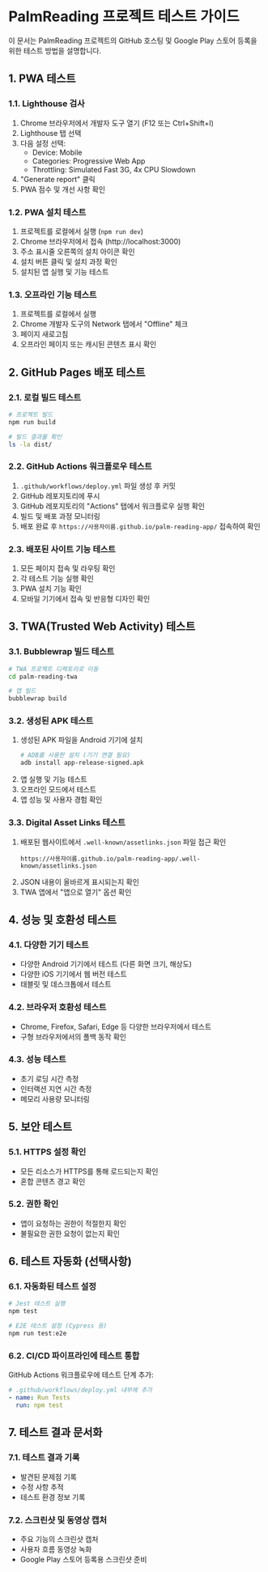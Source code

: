 # PalmReading 프로젝트 테스트 가이드

이 문서는 PalmReading 프로젝트의 GitHub 호스팅 및 Google Play 스토어 등록을 위한 테스트 방법을 설명합니다.

## 1. PWA 테스트

### 1.1. Lighthouse 검사
1. Chrome 브라우저에서 개발자 도구 열기 (F12 또는 Ctrl+Shift+I)
2. Lighthouse 탭 선택
3. 다음 설정 선택:
   - Device: Mobile
   - Categories: Progressive Web App
   - Throttling: Simulated Fast 3G, 4x CPU Slowdown
4. "Generate report" 클릭
5. PWA 점수 및 개선 사항 확인

### 1.2. PWA 설치 테스트
1. 프로젝트를 로컬에서 실행 (`npm run dev`)
2. Chrome 브라우저에서 접속 (http://localhost:3000)
3. 주소 표시줄 오른쪽의 설치 아이콘 확인
4. 설치 버튼 클릭 및 설치 과정 확인
5. 설치된 앱 실행 및 기능 테스트

### 1.3. 오프라인 기능 테스트
1. 프로젝트를 로컬에서 실행
2. Chrome 개발자 도구의 Network 탭에서 "Offline" 체크
3. 페이지 새로고침
4. 오프라인 페이지 또는 캐시된 콘텐츠 표시 확인

## 2. GitHub Pages 배포 테스트

### 2.1. 로컬 빌드 테스트
```bash
# 프로젝트 빌드
npm run build

# 빌드 결과물 확인
ls -la dist/
```

### 2.2. GitHub Actions 워크플로우 테스트
1. `.github/workflows/deploy.yml` 파일 생성 후 커밋
2. GitHub 레포지토리에 푸시
3. GitHub 레포지토리의 "Actions" 탭에서 워크플로우 실행 확인
4. 빌드 및 배포 과정 모니터링
5. 배포 완료 후 `https://사용자이름.github.io/palm-reading-app/` 접속하여 확인

### 2.3. 배포된 사이트 기능 테스트
1. 모든 페이지 접속 및 라우팅 확인
2. 각 테스트 기능 실행 확인
3. PWA 설치 기능 확인
4. 모바일 기기에서 접속 및 반응형 디자인 확인

## 3. TWA(Trusted Web Activity) 테스트

### 3.1. Bubblewrap 빌드 테스트
```bash
# TWA 프로젝트 디렉토리로 이동
cd palm-reading-twa

# 앱 빌드
bubblewrap build
```

### 3.2. 생성된 APK 테스트
1. 생성된 APK 파일을 Android 기기에 설치
   ```bash
   # ADB를 사용한 설치 (기기 연결 필요)
   adb install app-release-signed.apk
   ```
2. 앱 실행 및 기능 테스트
3. 오프라인 모드에서 테스트
4. 앱 성능 및 사용자 경험 확인

### 3.3. Digital Asset Links 테스트
1. 배포된 웹사이트에서 `.well-known/assetlinks.json` 파일 접근 확인
   ```
   https://사용자이름.github.io/palm-reading-app/.well-known/assetlinks.json
   ```
2. JSON 내용이 올바르게 표시되는지 확인
3. TWA 앱에서 "앱으로 열기" 옵션 확인

## 4. 성능 및 호환성 테스트

### 4.1. 다양한 기기 테스트
- 다양한 Android 기기에서 테스트 (다른 화면 크기, 해상도)
- 다양한 iOS 기기에서 웹 버전 테스트
- 태블릿 및 데스크톱에서 테스트

### 4.2. 브라우저 호환성 테스트
- Chrome, Firefox, Safari, Edge 등 다양한 브라우저에서 테스트
- 구형 브라우저에서의 폴백 동작 확인

### 4.3. 성능 테스트
- 초기 로딩 시간 측정
- 인터랙션 지연 시간 측정
- 메모리 사용량 모니터링

## 5. 보안 테스트

### 5.1. HTTPS 설정 확인
- 모든 리소스가 HTTPS를 통해 로드되는지 확인
- 혼합 콘텐츠 경고 확인

### 5.2. 권한 확인
- 앱이 요청하는 권한이 적절한지 확인
- 불필요한 권한 요청이 없는지 확인

## 6. 테스트 자동화 (선택사항)

### 6.1. 자동화된 테스트 설정
```bash
# Jest 테스트 실행
npm test

# E2E 테스트 설정 (Cypress 등)
npm run test:e2e
```

### 6.2. CI/CD 파이프라인에 테스트 통합
GitHub Actions 워크플로우에 테스트 단계 추가:

```yaml
# .github/workflows/deploy.yml 내부에 추가
- name: Run Tests
  run: npm test
```

## 7. 테스트 결과 문서화

### 7.1. 테스트 결과 기록
- 발견된 문제점 기록
- 수정 사항 추적
- 테스트 환경 정보 기록

### 7.2. 스크린샷 및 동영상 캡처
- 주요 기능의 스크린샷 캡처
- 사용자 흐름 동영상 녹화
- Google Play 스토어 등록용 스크린샷 준비 